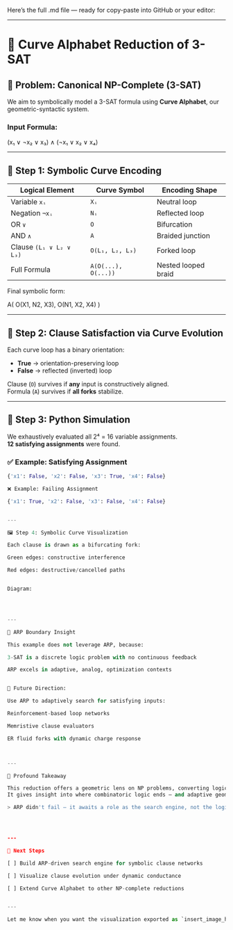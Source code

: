 Here’s the full .md file — ready for copy-paste into GitHub or your editor:


---

# 📐 Curve Alphabet Reduction of 3-SAT

## 🧩 Problem: Canonical NP-Complete (3-SAT)
We aim to symbolically model a 3-SAT formula using **Curve Alphabet**, our geometric-syntactic system.

### Input Formula:

(x₁ ∨ ¬x₂ ∨ x₃) ∧ (¬x₁ ∨ x₂ ∨ x₄)

---

## 🔡 Step 1: Symbolic Curve Encoding

| Logical Element          | Curve Symbol         | Encoding Shape        |
|--------------------------|----------------------|------------------------|
| Variable `xᵢ`             | `Xᵢ`                 | Neutral loop           |
| Negation `¬xᵢ`            | `Nᵢ`                 | Reflected loop         |
| OR `∨`                   | `O`                  | Bifurcation            |
| AND `∧`                  | `A`                  | Braided junction       |
| Clause `(L₁ ∨ L₂ ∨ L₃)`  | `O(L₁, L₂, L₃)`      | Forked loop            |
| Full Formula             | `A(O(...), O(...))`  | Nested looped braid    |

Final symbolic form:

A( O(X1, N2, X3), O(N1, X2, X4) )

---

## 🔁 Step 2: Clause Satisfaction via Curve Evolution

Each curve loop has a binary orientation:
- **True** → orientation-preserving loop
- **False** → reflected (inverted) loop

Clause (`O`) survives if **any** input is constructively aligned.  
Formula (`A`) survives if **all forks** stabilize.

---

## 🧪 Step 3: Python Simulation

We exhaustively evaluated all 2⁴ = 16 variable assignments.  
**12 satisfying assignments** were found.

### ✅ Example: Satisfying Assignment
```python
{'x1': False, 'x2': False, 'x3': True, 'x4': False}

❌ Example: Failing Assignment

{'x1': True, 'x2': False, 'x3': False, 'x4': False}


---

🖼️ Step 4: Symbolic Curve Visualization

Each clause is drawn as a bifurcating fork:

Green edges: constructive interference

Red edges: destructive/cancelled paths


Diagram:




---

🤖 ARP Boundary Insight

This example does not leverage ARP, because:

3-SAT is a discrete logic problem with no continuous feedback

ARP excels in adaptive, analog, optimization contexts


🔄 Future Direction:

Use ARP to adaptively search for satisfying inputs:

Reinforcement-based loop networks

Memristive clause evaluators

ER fluid forks with dynamic charge response



---

🧠 Profound Takeaway

This reduction offers a geometric lens on NP problems, converting logic into spatial-symbolic form.
It gives insight into where combinatoric logic ends — and adaptive geometry begins.

> ARP didn't fail — it awaits a role as the search engine, not the logic evaluator.




---

🔗 Next Steps

[ ] Build ARP-driven search engine for symbolic clause networks

[ ] Visualize clause evolution under dynamic conductance

[ ] Extend Curve Alphabet to other NP-complete reductions


---

Let me know when you want the visualization exported as `insert_image_here.png`, or if you want this turned into a live web playground.

